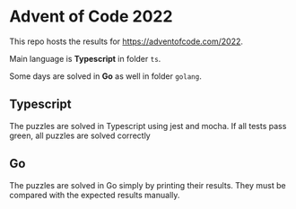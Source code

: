 # Advent of Code 2022

This repo hosts the results for https://adventofcode.com/2022.

Main language is **Typescript** in folder `ts`.

Some days are solved in **Go** as well in folder `golang`.

## Typescript

The puzzles are solved in Typescript using jest and mocha. If all tests pass green, all puzzles
are solved correctly

## Go

The puzzles are solved in Go simply by printing their results. They must be compared with the
expected results manually.

